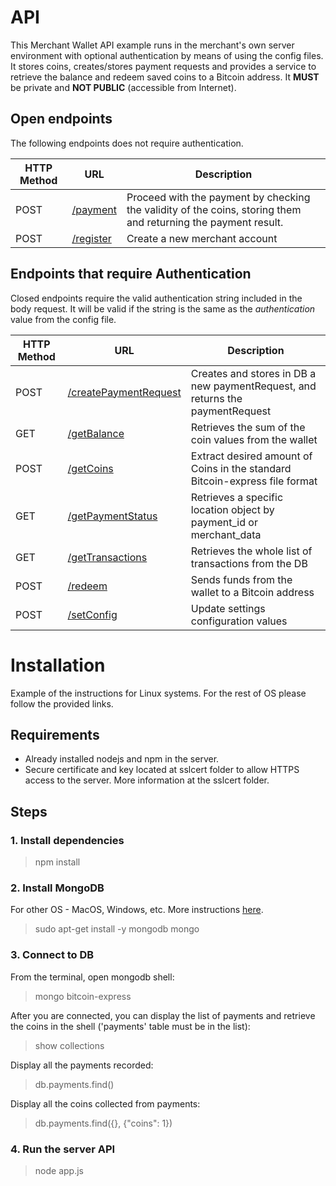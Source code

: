 # API

This Merchant Wallet API example runs in the merchant's own server environment with optional authentication by means of using the config files. It stores coins, creates/stores payment requests and provides a service to retrieve the balance and redeem saved coins to a Bitcoin address. It **MUST** be private and **NOT PUBLIC** (accessible from Internet).

## Open endpoints

The following endpoints does not require authentication.

| HTTP Method        | URL           | Description  |
| ------------- |-------------| -----|
| POST | [/payment](docs/payment.md) | Proceed with the payment by checking the validity of the coins, storing them and returning the payment result. |
| POST | [/register](docs/register.md) | Create a new merchant account |

## Endpoints that require Authentication

Closed endpoints require the valid authentication string included in the body request. It will be valid if the string is the same as the *authentication* value from the config file.

| HTTP Method        | URL           | Description  |
| ------------- |-------------| -----|
| POST | [/createPaymentRequest](docs/createPaymentRequest.md) | Creates and stores in DB a new paymentRequest, and returns the paymentRequest |
| GET | [/getBalance](docs/getBalance.md) | Retrieves the sum of the coin values from the wallet |
| POST | [/getCoins](docs/getCoins.md) | Extract desired amount of Coins in the standard Bitcoin-express file format |
| GET | [/getPaymentStatus](docs/getPaymentStatus.md) | Retrieves a specific location object by payment_id or merchant_data |
| GET | [/getTransactions](docs/getTransactions.md) | Retrieves the whole list of transactions from the DB |
| POST | [/redeem](docs/redeem.md) | Sends funds from the wallet to a Bitcoin address |
| POST | [/setConfig](docs/setConfig.md) | Update settings configuration values |


# Installation

Example of the instructions for Linux systems. For the rest of OS please follow the provided links.

## Requirements

- Already installed nodejs and npm in the server.
- Secure certificate and key located at sslcert folder to allow HTTPS access to the server. More information at the sslcert folder.

## Steps

### 1. Install dependencies

> npm install


### 2. Install MongoDB

For other OS - MacOS, Windows, etc. More instructions [here](https://docs.mongodb.com/manual/installation/).

> sudo apt-get install -y mongodb
> mongo


### 3. Connect to DB

From the terminal, open mongodb shell:

> mongo bitcoin-express

After you are connected, you can display the list of payments and retrieve the coins in the shell ('payments' table must be in the list):

> show collections

Display all the payments recorded:

> db.payments.find()

Display all the coins collected from payments:

> db.payments.find({}, {"coins": 1})


### 4. Run the server API

> node app.js

